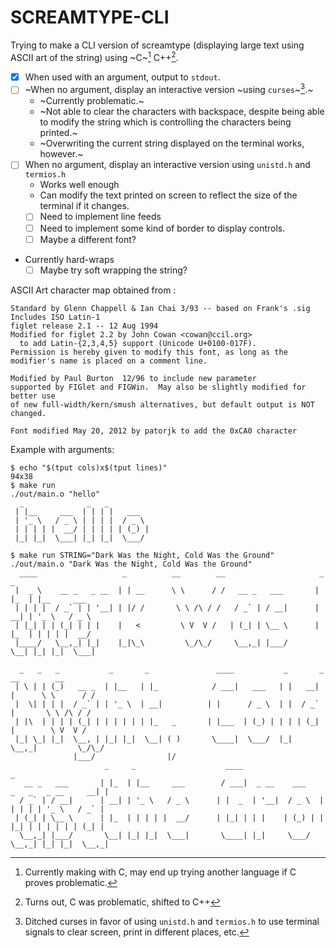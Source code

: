 # SCREAMTYPE-CLI

Trying to make a CLI version of screamtype (displaying large text using ASCII art of the string) using ~C~[^1] C++[^2].

- [x] When used with an argument, output to `stdout`.
- [ ] ~When no argument, display an interactive version ~using `curses`~[^3].~
  - ~Currently problematic.~
  - ~Not able to clear the characters with backspace, despite being able to modify the string which is controlling the characters being printed.~
  - ~Overwriting the current string displayed on the terminal works, however.~
- [ ] When no argument, display an interactive version using `unistd.h` and `termios.h`
  - Works well enough
  - Can modify the text printed on screen to reflect the size of the terminal if it changes.
  - [ ] Need to implement line feeds
  - [ ] Need to implement some kind of border to display controls.
  - [ ] Maybe a different font?
- Currently hard-wraps
  - [ ] Maybe try soft wrapping the string?

[^1]: Currently making with C, may end up trying another language if C proves problematic.
[^2]: Turns out, C was problematic, shifted to C++
[^3]: Ditched curses in favor of using `unistd.h` and `termios.h` to use terminal signals to clear screen, print in different places, etc.

ASCII Art character map obtained from [](https://patorjk.com/software/taag/):
```
Standard by Glenn Chappell & Ian Chai 3/93 -- based on Frank's .sig
Includes ISO Latin-1
figlet release 2.1 -- 12 Aug 1994
Modified for figlet 2.2 by John Cowan <cowan@ccil.org>
  to add Latin-{2,3,4,5} support (Unicode U+0100-017F).
Permission is hereby given to modify this font, as long as the
modifier's name is placed on a comment line.

Modified by Paul Burton  12/96 to include new parameter
supported by FIGlet and FIGWin.  May also be slightly modified for better use
of new full-width/kern/smush alternatives, but default output is NOT changed.

Font modified May 20, 2012 by patorjk to add the 0xCA0 character
```

Example with arguments:

```
$ echo "$(tput cols)x$(tput lines)"
94x38
$ make run
./out/main.o "hello"
  _              _   _
 | |__     ___  | | | |   ___
 | '_ \   / _ \ | | | |  / _ \
 | | | | |  __/ | | | | | (_) |
 |_| |_|  \___| |_| |_|  \___/

$ make run STRING="Dark Was the Night, Cold Was the Ground"
./out/main.o "Dark Was the Night, Cold Was the Ground"
  ____                   _          __        __                     _     _
 |  _ \    __ _   _ __  | | __      \ \      / /   __ _   ___       | |_  | |__     ___
 | | | |  / _` | | '__| | |/ /       \ \ /\ / /   / _` | / __|      | __| | '_ \   / _ \
 | |_| | | (_| | | |    |   <         \ V  V /   | (_| | \__ \      | |_  | | | | |  __/
 |____/   \__,_| |_|    |_|\_\         \_/\_/     \__,_| |___/       \__| |_| |_|  \___|

  _   _   _           _       _               ____           _       _       __        __
 | \ | | (_)   __ _  | |__   | |_            / ___|   ___   | |   __| |      \ \      / /
 |  \| | | |  / _` | | '_ \  | __|          | |      / _ \  | |  / _` |       \ \ /\ / /
 | |\  | | | | (_| | | | | | | |_   _       | |___  | (_) | | | | (_| |        \ V  V /
 |_| \_| |_|  \__, | |_| |_|  \__| ( )       \____|  \___/  |_|  \__,_|         \_/\_/
              |___/                |/
                     _     _                    ____                                      _
   __ _   ___       | |_  | |__     ___        / ___|  _ __    ___    _   _   _ __     __| |
  / _` | / __|      | __| | '_ \   / _ \      | |  _  | '__|  / _ \  | | | | | '_ \   / _` |
 | (_| | \__ \      | |_  | | | | |  __/      | |_| | | |    | (_) | | |_| | | | | | | (_| |
  \__,_| |___/       \__| |_| |_|  \___|       \____| |_|     \___/   \__,_| |_| |_|  \__,_|
```

